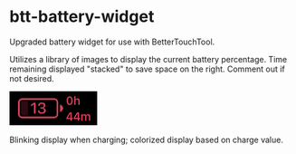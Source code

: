 # btt-battery-widget
Upgraded battery widget for use with BetterTouchTool.

Utilizes a library of images to display the current battery percentage. Time remaining displayed "stacked" to save space on the right. Comment out if not desired.

![Example at low battery](previews/lowBatt.png)




Blinking display when charging; colorized display based on charge value. 
